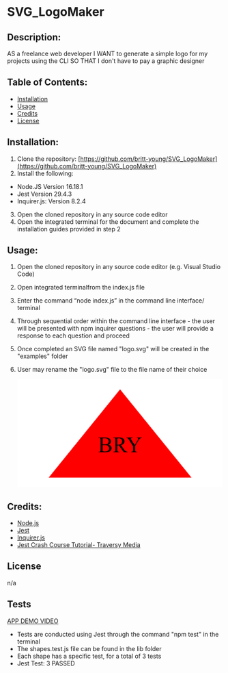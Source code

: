 # SVG_LogoMaker

## Description:
AS a freelance web developer
I WANT to generate a simple logo for my projects using the CLI
SO THAT I don't have to pay a graphic designer


## Table of Contents:

- [Installation](#installation)
- [Usage](#usage)
- [Credits](#credits)
- [License](#license)

## Installation:
1. Clone the repository: [https://github.com/britt-young/SVG_LogoMaker](https://github.com/britt-young/SVG_LogoMaker)
2. Install the following:
* Node.JS Version 16.18.1
* Jest Version 29.4.3
* Inquirer.js: Version 8.2.4
3. Open the cloned repository in any source code editor
4. Open the integrated terminal for the document and complete the installation guides provided in step 2

## Usage:
1. Open the cloned repository in any source code editor (e.g. Visual Studio Code)
2. Open integrated terminalfrom the index.js file
3. Enter the command “node index.js” in the command line interface/ terminal
4. Through sequential order within the command line interface - the user will be presented with npm inquirer questions - the user will provide a response to each question and proceed
5. Once completed an SVG file named "logo.svg" will be created in the "examples" folder
6. User may rename the "logo.svg" file to the file name of their choice

    ![MOCKUP LOGO](./examples/mockup.png)


## Credits:

* [Node.js](https://nodejs.org/en/blog/release/v16.18.1/)
* [Jest](https://www.npmjs.com/package/jest)
* [Inquirer.js](https://www.npmjs.com/package/inquirer/v/8.2.4)
* [Jest Crash Course Tutorial- Traversy Media](https://www.youtube.com/watch?v=7r4xVDI2vho)

## License

n/a

## Tests
[APP DEMO VIDEO](https://drive.google.com/file/d/1Kllt85PjIqKmpoBMwOa0WYKZ1NmS4yBa/view) 
* Tests are conducted using Jest through the command "npm test" in the terminal
* The shapes.test.js file can be found in the lib folder
* Each shape has a specific test, for a total of 3 tests
* Jest Test: 3 PASSED